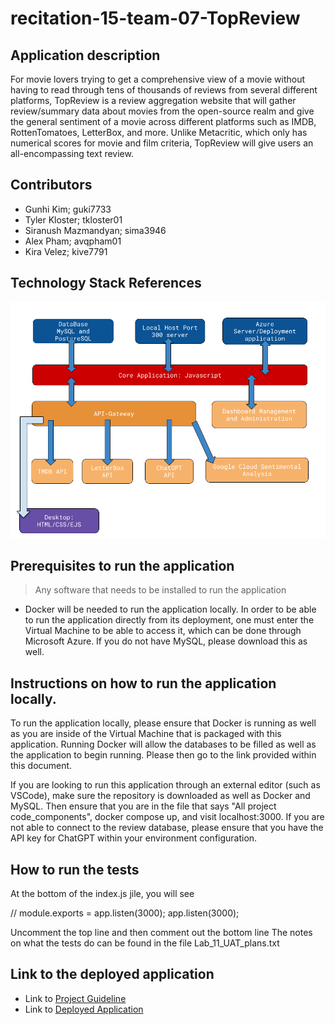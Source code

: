 # recitation-15-team-07-TopReview
## Application description
For movie lovers trying to get a comprehensive view of a movie without having to read through tens of thousands of reviews from several different platforms, TopReview is a review aggregation website that will gather review/summary data about movies from the open-source realm and give the general sentiment of a movie across different platforms such as IMDB, RottenTomatoes, LetterBox, and more. Unlike Metacritic, which only has numerical scores for movie and film criteria, TopReview will give users an all-encompassing text review.

## Contributors
- Gunhi Kim; guki7733 
- Tyler Kloster; tkloster01 
- Siranush Mazmandyan; sima3946 
- Alex Pham; avqpham01 
- Kira Velez; kive7791

## Technology Stack References
![Technology Stack References](/All%20project%20code_components/src/resources/img/Technology%20Stack.png)

## Prerequisites to run the application
> Any software that needs to be installed to run the application
- Docker will be needed to run the application locally. In order to be able to run the application directly from its deployment,
one must enter the Virtual Machine to be able to access it, which can be done through Microsoft Azure. If you do not have MySQL, please download this as well. 

## Instructions on how to run the application locally.
To run the application locally, please ensure that Docker is running as well as you are inside of the Virtual Machine that is packaged with this application. Running Docker will allow the databases to be filled as well as the application to begin running. Please then go to the link provided within this document. 

If you are looking to run this application through an external editor (such as VSCode), make sure the repository is downloaded as well as Docker and MySQL. Then ensure that you are in the file that says "All project code_components", docker compose up, and visit localhost:3000. If you are not able to connect to the review database, please ensure that you have the API key for ChatGPT within your environment configuration.

## How to run the tests
At the bottom of the index.js jile, you will see

// module.exports = app.listen(3000);
app.listen(3000);

Uncomment the top line and then comment out the bottom line
The notes on what the tests do can be found in the file Lab_11_UAT_plans.txt

## Link to the deployed application
- Link to [Project Guideline](./Milestone%20Submissions/Project%20Guideline.pdf)
- Link to [Deployed Application](http://recitation-015-team-07.eastus.cloudapp.azure.com:3000/)
